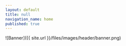 ```yaml
---
layout: default
title: null
navigation_name: home
published: true
---
```


![Banner]({{ site.url }}/files/images/header/banner.png)
